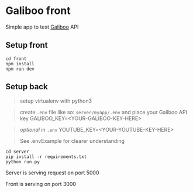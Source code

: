 # Galiboo front
Simple app to test [Galiboo](galiboo.com) API
## Setup front
```
cd front
npm install
npm run dev
```

## Setup back

> setup virtualenv with python3

> create `.env` file like so: `server/myapp/.env` and place your Galiboo API key
> GALIBOO_KEY=\<YOUR-GALIBOO-KEY-HERE>

> _optional_ in `.env` YOUTUBE_KEY=\<YOUR-YOUTUBE-KEY-HERE>

> See .envExample for clearer understanding
```
cd server
pip install -r requirements.txt
python run.py
```

Server is serving request on port 5000

Front is serving on port 3000